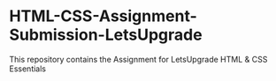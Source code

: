 # HTML-CSS-Assignment-Submission-LetsUpgrade
This repository contains the Assignment for LetsUpgrade HTML &amp; CSS Essentials
